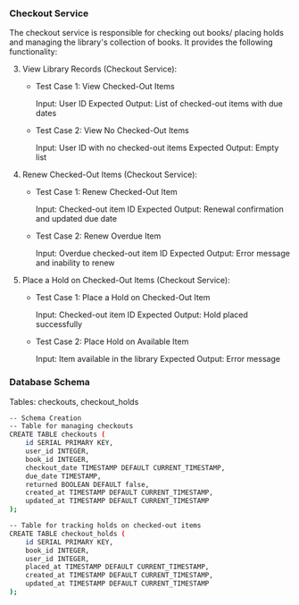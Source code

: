 ### Checkout Service

The checkout service is responsible for checking out books/ placing holds and managing the library's collection of books. It provides the following functionality:

3. View Library Records (Checkout Service):

   - Test Case 1: View Checked-Out Items

     Input: User ID
     Expected Output: List of checked-out items with due dates

   - Test Case 2: View No Checked-Out Items

     Input: User ID with no checked-out items
     Expected Output: Empty list

4. Renew Checked-Out Items (Checkout Service):

   - Test Case 1: Renew Checked-Out Item

     Input: Checked-out item ID
     Expected Output: Renewal confirmation and updated due date

   - Test Case 2: Renew Overdue Item

     Input: Overdue checked-out item ID
     Expected Output: Error message and inability to renew

5. Place a Hold on Checked-Out Items (Checkout Service):

   - Test Case 1: Place a Hold on Checked-Out Item

     Input: Checked-out item ID
     Expected Output: Hold placed successfully

   - Test Case 2: Place Hold on Available Item

     Input: Item available in the library
     Expected Output: Error message


### Database Schema

Tables: checkouts, checkout_holds

```bash
-- Schema Creation
-- Table for managing checkouts
CREATE TABLE checkouts (
    id SERIAL PRIMARY KEY,
    user_id INTEGER,
    book_id INTEGER,
    checkout_date TIMESTAMP DEFAULT CURRENT_TIMESTAMP,
    due_date TIMESTAMP,
    returned BOOLEAN DEFAULT false,
    created_at TIMESTAMP DEFAULT CURRENT_TIMESTAMP,
    updated_at TIMESTAMP DEFAULT CURRENT_TIMESTAMP
);

-- Table for tracking holds on checked-out items
CREATE TABLE checkout_holds (
    id SERIAL PRIMARY KEY,
    book_id INTEGER,
    user_id INTEGER,
    placed_at TIMESTAMP DEFAULT CURRENT_TIMESTAMP,
    created_at TIMESTAMP DEFAULT CURRENT_TIMESTAMP,
    updated_at TIMESTAMP DEFAULT CURRENT_TIMESTAMP
);
```